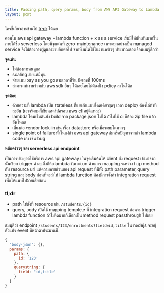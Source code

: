 ```yaml
---
title: Passing path, query params, body from AWS API Gateway to Lambda
layout: post
---
```


ใครขี้เกียจอ่านข้ามไป [tr;dr](#tldr) ได้เลย

คอมโบ aws api gateway + lambda function + x as a service เริ่มมีให้เห็นกันมากขึ้นภายใต้ชื่อ serverless โดยมีจุดเด่นที่ zero-maintenance เพราะทุกอย่างเป็น managed service จึงไม่ต้องการผู้ดูแลระบบอีกต่อไป จากที่ผมได้ใช้ในงานคร่าวๆ ประมาณสองเดือนผมรู้สึกว่า

**จุดเด่น**

- ไม่ต้องการคนดูแล
- scaling ง่ายแค่มีทุน
- จ่ายแบบ pay as you go ตามเวลาที่รัน ปัดเลขที่ 100ms
- สามารถทำงานร่วมกับ aws sdk อื่นๆ ได้เลยโดยไม่ต้องฝั่ง policy ลงในโค้ด

**จุดด้อย**

- ด้วยความที่ lambda เป็น stateless ที่แยกกันแบบโดดเดี่ยวสุดๆ เวลา deploy ต้องไล่ทำทีละอัน (เอาจริงผมก็เขียนสคลิปครอบ aws cli อยู่ดีแหละ)
- lambda โดนเริ่มต้นยัง build จาก package.json ไม่ได้ ถ้าไม่ใช้ ci ก็ต้อง zip file แล้วอัพโหลด
- เสี่ยงต่อ vendor lock-in เช่น เรื่อง datastore หรือเมื่อระบบโตมากๆ
- single point of failure ทั้งในแง่ถ้า aws api gateway ล่มหรือปัญหาจากตัว lambda code เอง เช่น bug

**หลักคร่าวๆ ของ serverless api endpoint**

เป็นการประยุกต์ใช้บริการ aws api gateway เป็นจุดเริ่มต้นให้ client ส่ง request เข้ามาจากนั้นเรียก trigger ต่างๆ ซึ่งก็คือ lambda function ด้วยการ mapping ระหว่าง http method กับ resource url แต่ความครบถ้วนของ api request ที่มีทั้ง path parameter, query string และ body ก่อนที่จะส่งให้ lambda function ต้องมีการตั้งค่า integration request เพื่อให้แนบไปด้วยเสียก่อน

### tl;dr

- path ให้ตั้งที่ resource เช่น `/students/{id}`
- query, body เปิดใช้ mapping templete ที่ integration request ก่อนจะ trigger lambda function ถ้าไม่คิดมากก็เลือกเป็น method request passthrough ไปเลย

สมมุติว่า endpoint `/students/123/enrollments?field=id,title` ใน nodejs จะอยู่ตัวแปร event มีหน้าตาประมาณนี้

```javascript
{
  "body-json": {},
  params: {
    path: {
      id: '123'
    },
    querystring: {
      field: "id,title"
    }
  }
}
```
